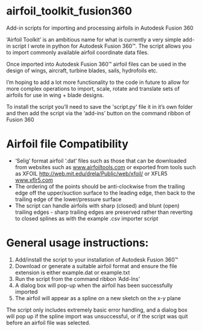 # airfoil_toolkit_fusion360
Add-in scripts for importing and processing airfoils in Autodesk Fusion 360

‘Airfoil Toolkit’ is an ambitious name for what is currently a very simple add-in script I wrote in python for Autodesk Fusion 360™. The script allows you to import commonly available airfoil coordinate data files.

Once imported into Autodesk Fusion 360™ airfoil files can be used in the design of wings, aircraft, turbine blades, sails, hydrofoils etc.

I’m hoping to add a lot more functionality to the code in future to allow for more complex operations to import, scale, rotate and translate sets of airfoils for use in wing + blade designs.

To install the script you’ll need to save the 'script.py' file it in it’s own folder and then add the script via the ‘add-ins’ button on the command ribbon of Fusion 360

# Airfoil file Compatibility

* ‘Selig’ format airfoil ‘.dat’ files such as those that can be downloaded from websites such as www.airfoiltools.com or exported from tools such as XFOIL http://web.mit.edu/drela/Public/web/xfoil/ or XFLR5 www.xflr5.com
* The ordering of the points should be anti-clockwise from the trailing edge  off the upper/suction surface to the leading edge, then back to the trailing edge of the lower/pressure surface
* The script can handle airfoils with sharp (closed) and blunt (open) trailing edges - sharp trailing edges are preserved rather than reverting to closed splines as with the example .csv importer script

# General usage instructions:

1. Add/install the script to your installation of Autodesk Fusion 360™
2. Download or generate a suitable airfoil format and ensure the file extension is either example.dat or example.txt
3. Run the script from the command ribbon ‘Add-Ins’
4. A dialog box will pop-up when the airfoil has been successfully imported
5. The airfoil will appear as a spline on a new sketch on the x-y plane

The script only includes extremely basic error handling, and a dialog box will pop up if the spline import was unsuccessful, or if the script was quit before an airfoil file was selected.
